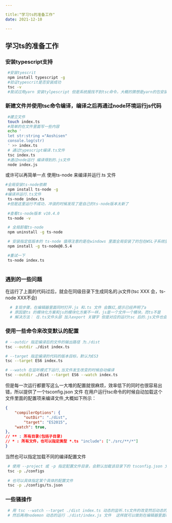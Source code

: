 ```yaml
---

title:"学习ts的准备工作"
date: 2021-12-10

---
```


## 学习ts的准备工作

### 安装typescript支持

```bash
 #安装tyescrit
 npm install typescript -g
 #验证typescrit是否安装成功
 tsc -v
 #我试过用yarn 安装tylpescript 但是系统报找不到tsc命令，大概的猜想是yarn的包安装路径没有映射到系统的环境变量里面，所以这里需要用npm安装包
```

### 新建文件并使用tsc命令编译，编译之后再通过node环境运行js代码

```bash
 #建立文件
 touch index.ts 
 #简单的在文件里面写一些内容
 echo '
 let str:string ="Aoshisen"
 console.log(str) 
 ' >> index.ts
 # 通过typescript编译.ts文件
 tsc index.ts
 #通过node运行 编译得到的.js文件
 node index.js
```

或许可以再简单一点 使用ts-node 来编译并运行.ts 文件

```bash
#全局安装ts-node依赖
 npm install ts-node -g
#编译并运行.ts文件
 ts-node index.ts
 #但是这里运行不成功，冲浪的时候发现了是自己的ts-node版本太新了
 
 #查看ts-node版本 v10.4.0
 ts-node -v 

 # 全局卸载ts-node
 npm uninstall -g ts-node

 # 安装指定低版本的 ts-node 值得注意的是在windows 里面全局安装了的包在WSL子系统里面也可以用，就很棒
 npm install -g ts-node@8.5.4

 #重试一下
 ts-node index.ts 
 
```

### 遇到的一些问题

在运行了上面的代码过后，就会在同级目录下生成同名的.js文件(tsc XXX 会，ts-node XXX不会)

```bash
  # 复现步骤，在编辑器里面同时打开.js 和.ts 文件 会飘红,提示已经声明了a
  # 原因是ts 的模块化方案和js的模块化方案不一样，js是一个文件一个模块，而ts不是
  # 解决方法： 在.ts文件头部 加入export 关键字 但是对应的运行tsc 后的.js文件也会变化
```

### 使用一些命令来改变默认的配置

```bash
# --outdir 指定编译后的文件的输出路径 为./dist
tsc --outdir ./dist index.ts

# --target 指定编译的代码的版本目标，默认为ES3
tsc --target ES6 index.ts

# --watch 在监听模式下运行,当文件发生改变的时候自动编译
tsc --outdir ./dist --target ES6 --watch index.ts

```

但是每一次运行都要写这么一大堆的配置就很麻烦，效率低下的同时也很容易出错，所以提供了一个tsconfig.json 文件 在用户运行tsc命令的时候自动加载这个文件里面的配置项来编译文件,大概如下所示：

```json
{
    "compilerOptions": {
        "outDir": "./dist",
        "target": "ES2015",
    "watch": true,
},
// ** : 所有目录(包括子目录)
// * : 所有文件，也可以指定类型 *.ts "include": ["./src/**/*"]
}
```

当然也可以指定加载不同的编译配置文件

```bash
 # 使用 --project 或 -p 指定配置文件目录，会默认加载该目录下的 tsconfig.json 文件
 tsc -p ./configs
 
 # 也可以具体指定某个具体的配置文件
 tsc -p ./configs/ts.json

```

### 一些骚操作

```bash
 # 用 tsc --watch --target ./dist index.ts 动态的监听.ts文件的改变然后动态的输出文件到 ./dist 目录下面
 # 然后再用nodemon 动态的运行 ./dist/index.js 文件  这样就可以做到在编辑器里面改写了代码，立即就能运行

```
